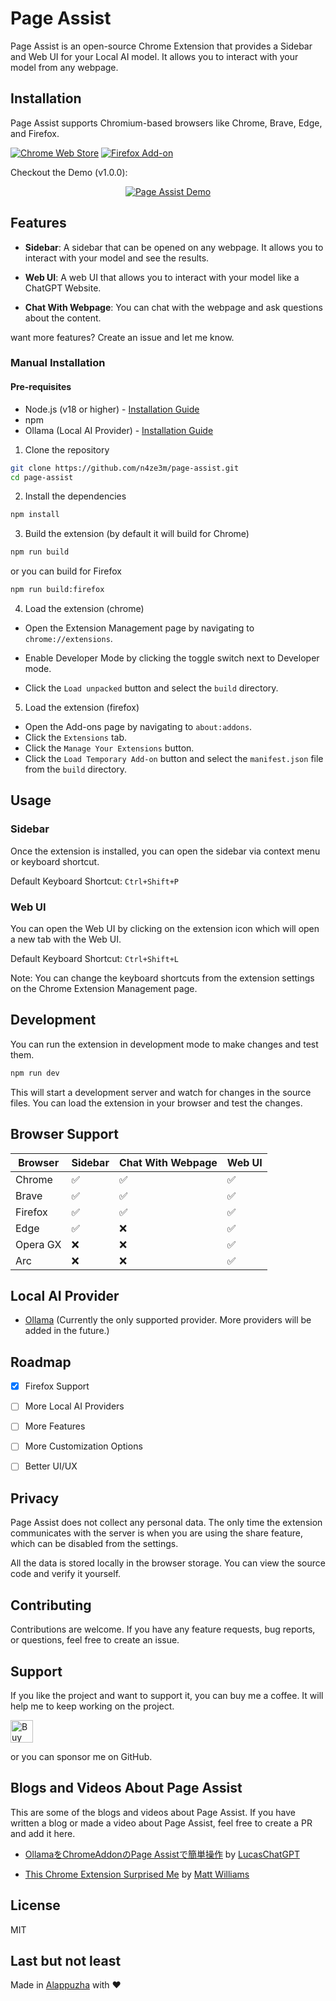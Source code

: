 # Page Assist

Page Assist is an open-source Chrome Extension that provides a Sidebar and Web UI for your Local AI model. It allows you to interact with your model from any webpage.

## Installation

Page Assist supports Chromium-based browsers like Chrome, Brave, Edge, and Firefox.

[![Chrome Web Store](https://pub-35424b4473484be483c0afa08c69e7da.r2.dev/UV4C4ybeBTsZt43U4xis.png)](https://chrome.google.com/webstore/detail/page-assist/jfgfiigpkhlkbnfnbobbkinehhfdhndo)
[![Firefox Add-on](https://pub-35424b4473484be483c0afa08c69e7da.r2.dev/get-the-addon.png)](https://addons.mozilla.org/en-US/firefox/addon/page-assist/)


Checkout the Demo (v1.0.0):

<div align="center">

[![Page Assist Demo](https://img.youtube.com/vi/8VTjlLGXA4s/0.jpg)](https://www.youtube.com/watch?v=8VTjlLGXA4s)

</div>

## Features

- **Sidebar**: A sidebar that can be opened on any webpage. It allows you to interact with your model and see the results.

- **Web UI**: A web UI that allows you to interact with your model like a ChatGPT Website.

- **Chat With Webpage**: You can chat with the webpage and ask questions about the content.

want more features? Create an issue and let me know.

<!-- ## Installation

### Chrome Web Store

You can install the extension from the [Chrome Web Store](https://chromewebstore.google.com/detail/page-assist-a-web-ui-for/jfgfiigpkhlkbnfnbobbkinehhfdhndo)

Note: You can install the extension on any Chromium-based browser. It is not limited to Chrome. -->

### Manual Installation

#### Pre-requisites

- Node.js (v18 or higher) - [Installation Guide](https://nodejs.org)
- npm
- Ollama (Local AI Provider) - [Installation Guide](https://ollama.com)


1. Clone the repository

```bash
git clone https://github.com/n4ze3m/page-assist.git
cd page-assist
```

2. Install the dependencies

```bash
npm install
```

3. Build the extension (by default it will build for Chrome)

```bash
npm run build
```

or you can build for Firefox

```bash
npm run build:firefox
```

4. Load the extension (chrome)

- Open the Extension Management page by navigating to `chrome://extensions`.

- Enable Developer Mode by clicking the toggle switch next to Developer mode.

- Click the `Load unpacked` button and select the `build` directory.

5. Load the extension (firefox)

- Open the Add-ons page by navigating to `about:addons`.
- Click the `Extensions` tab.
- Click the `Manage Your Extensions` button.
- Click the `Load Temporary Add-on` button and select the `manifest.json` file from the `build` directory.

## Usage

### Sidebar

Once the extension is installed, you can open the sidebar via context menu or keyboard shortcut.

Default Keyboard Shortcut: `Ctrl+Shift+P`

### Web UI

You can open the Web UI by clicking on the extension icon which will open a new tab with the Web UI.

Default Keyboard Shortcut: `Ctrl+Shift+L`

Note: You can change the keyboard shortcuts from the extension settings on the Chrome Extension Management page.

## Development

You can run the extension in development mode to make changes and test them.

```bash
npm run dev
```

This will start a development server and watch for changes in the source files. You can load the extension in your browser and test the changes.

## Browser Support

| Browser  | Sidebar | Chat With Webpage | Web UI |
| -------- | ------- | ----------------- | ------ |
| Chrome   | ✅      | ✅                | ✅     |
| Brave    | ✅      | ✅                | ✅     |
| Firefox  | ✅      | ✅                | ✅     |
| Edge     | ✅      | ❌                | ✅     |
| Opera GX | ❌      | ❌                | ✅     |
| Arc      | ❌      | ❌                | ✅     |

## Local AI Provider

- [Ollama](https://github.com/ollama/ollama) (Currently the only supported provider. More providers will be added in the future.)

## Roadmap

- [X] Firefox Support
- [ ] More Local AI Providers
- [ ] More Features
- [ ] More Customization Options
- [ ] Better UI/UX


## Privacy

Page Assist does not collect any personal data. The only time the extension communicates with the server is when you are using the share feature, which can be disabled from the settings. 

All the data is stored locally in the browser storage. You can view the source code and verify it yourself.

## Contributing

Contributions are welcome. If you have any feature requests, bug reports, or questions, feel free to create an issue.

## Support

If you like the project and want to support it, you can buy me a coffee. It will help me to keep working on the project.

<a href='https://ko-fi.com/M4M3EMCLL' target='_blank'><img height='36' style='border:0px;height:36px;' src='https://storage.ko-fi.com/cdn/kofi2.png?v=3' border='0' alt='Buy Me a Coffee at ko-fi.com' /></a>

or you can sponsor me on GitHub.


## Blogs and Videos About Page Assist

This are some of the blogs and videos about Page Assist. If you have written a blog or made a video about Page Assist, feel free to create a PR and add it here.

- [OllamaをChromeAddonのPage Assistで簡単操作](https://note.com/lucas_san/n/nf00d01a02c3a) by [LucasChatGPT](https://twitter.com/LucasChatGPT)

- [This Chrome Extension Surprised Me](https://www.youtube.com/watch?v=IvLTlDy9G8c) by [Matt Williams](https://www.youtube.com/@technovangelist)

## License

MIT

## Last but not least

Made in [Alappuzha](https://en.wikipedia.org/wiki/Alappuzha) with ❤️
